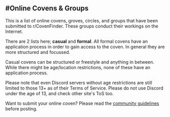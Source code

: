 #**Online Covens & Groups**
---

This is a list of online covens, groves, circles, and groups that have been submitted to r/CovenFinder. These groups conduct their workings on the Internet. 

There are 2 lists here; **casual** and **formal**. All formal covens have an application process in order to gain access to the coven. In general they are more structured and focussed. 

Casual covens can be structured or freestyle and anything in between. While there might be age/location restrictions, none of these have an application process.

Please note that even Discord servers without age restrictions are still limited to those 13+ as of their Terms of Service. Please do not use Discord under the age of 13, and check other site's ToS too.

Want to submit your online coven? Please read the [community guidelines](https://www.reddit.com/r/CovenFinder/wiki/rules) before posting.
